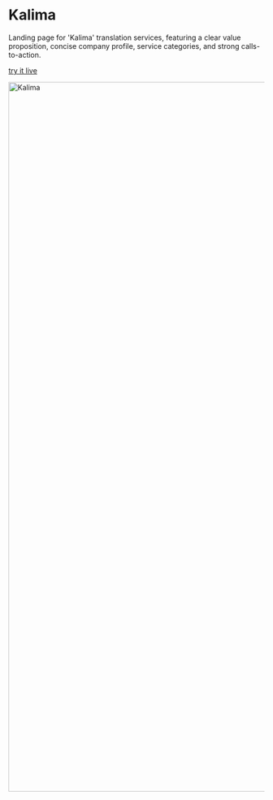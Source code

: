 # Kalima

Landing page for 'Kalima' translation services, featuring a clear value proposition, concise company profile, service categories, and strong calls-to-action.

[try it live](https://ahmedelmarghany.github.io/Kalima/)

<kdb><img width="2960" height="1395" alt="Kalima" src="https://github.com/user-attachments/assets/91bddb86-9e88-4629-9125-c90b3f09f3ee" /><kdb/>
